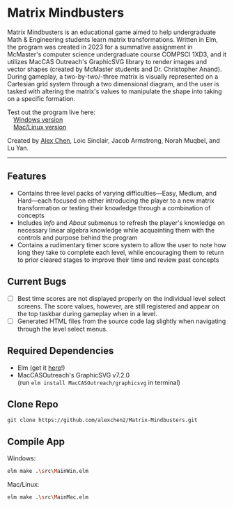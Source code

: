# Matrix Mindbusters
Matrix Mindbusters is an educational game aimed to help undergraduate Math & Engineering students learn matrix transformations. Written in Elm, the program was created in 2023 for a summative assignment in McMaster's computer science undergraduate course COMPSCI 1XD3, and it utilizes MacCAS Outreach's GraphicSVG library to render images and vector shapes (created by McMaster students and Dr. Christopher Anand). During gameplay, a two-by-two/-three matrix is visually represented on a Cartesian grid system through a two dimensional diagram, and the user is tasked with altering the matrix's values to manipulate the shape into taking on a specific formation.

Test out the program live here: \
&emsp;[Windows version](https://cs1xd3.online/ShowModulePublish?modulePublishId=14cdfd44-cf3c-4449-a001-38996b7c9f74) \
&emsp;[Mac/Linux version](https://cs1xd3.online/ShowModulePublish?modulePublishId=406a7990-87bc-4e22-9168-83a9a135ee39)
  
Created by [Alex Chen](https://github.com/alexchen2), Loic Sinclair, Jacob Armstrong, Norah Muqbel, and Lu Yan.
<!--  Note to other collaborators - feel free to link in your Github profiles here if you'd like or edit anything here if I accidentally mispelled your name -->
____________

## Features
- Contains three level packs of varying difficulties—Easy, Medium, and Hard—each focused on either introducing the player to a new matrix transformation or testing their knowledge through a combination of concepts
- Includes *Info* and *About* submenus to refresh the player's knowledge on necessary linear algebra knowledge while acquainting them with the controls and purpose behind the program
- Contains a rudimentary timer score system to allow the user to note how long they take to complete each level, while encouraging them to return to prior cleared stages to improve their time and review past concepts

## Current Bugs
- [ ] Best time scores are not displayed properly on the individual level select screens. The score values, however, are still registered and appear on the top taskbar during gameplay when in a level.
- [ ] Generated HTML files from the source code lag slightly when navigating through the level select menus.

## Required Dependencies
- Elm (get it [here](https://guide.elm-lang.org/install/elm.html)!)
- MacCASOutreach's GraphicSVG v7.2.0 \
  (run `elm install MacCASOutreach/graphicsvg` in terminal)

## Clone Repo
```
git clone https://github.com/alexchen2/Matrix-Mindbusters.git
```

## Compile App
Windows:
```bash
elm make .\src\MainWin.elm
```

Mac/Linux:
```bash
elm make .\src\MainMac.elm
```
